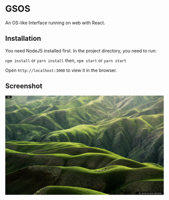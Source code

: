 # GSOS
An OS-like Interface running on web with React.

## Installation
You need NodeJS installed first.
In the project directory, you need to run:

`npm install` or `yarn install` 
then, 
`npm start` or `yarn start`

Open `http://localhost:3000` to view it in the browser.

## Screenshot
![Screenshot 20180324](https://github.com/GuptaSiddhant/GSOS/blob/master/screenshot/20180324.png)
